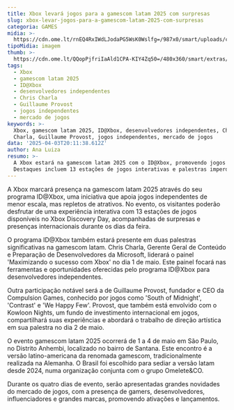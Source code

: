```yaml
---
title: Xbox levará jogos para a gamescom latam 2025 com surpresas
slug: xbox-levar-jogos-para-a-gamescom-latam-2025-com-surpresas
categoria: GAMES
midia: >-
  https://cdn.ome.lt/rnEQ4RxIWdLJodaPG5WsK0Wslfg=/987x0/smart/uploads/conteudo/fotos/02_yx7yvrw.jpg
tipoMidia: imagem
thumb: >-
  https://cdn.ome.lt/QQopPjfriIaAld1CPA-KIY4Zq50=/480x360/smart/extras/conteudos/01_HfeaJ5t.jpg
tags:
  - Xbox
  - gamescom latam 2025
  - ID@Xbox
  - desenvolvedores independentes
  - Chris Charla
  - Guillaume Provost
  - jogos independentes
  - mercado de jogos
keywords: >-
  Xbox, gamescom latam 2025, ID@Xbox, desenvolvedores independentes, Chris
  Charla, Guillaume Provost, jogos independentes, mercado de jogos
data: '2025-04-03T20:11:38.612Z'
author: Ana Luiza
resumo: >-
  A Xbox estará na gamescom latam 2025 com o ID@Xbox, promovendo jogos indie.
  Destaques incluem 13 estações de jogos interativas e palestras imperdíveis.
---
```


A Xbox marcará presença na gamescom latam 2025 através do seu programa ID@Xbox, uma iniciativa que apoia jogos independentes de menor escala, mas repletos de atrativos. No evento, os visitantes poderão desfrutar de uma experiência interativa com 13 estações de jogos disponíveis no Xbox Discovery Day, acompanhadas de surpresas e presenças internacionais durante os dias da feira.

O programa ID@Xbox também estará presente em duas palestras significativas na gamescom latam. Chris Charla, Gerente Geral de Conteúdo e Preparação de Desenvolvedores da Microsoft, liderará o painel 'Maximizando o sucesso com Xbox' no dia 1 de maio. Este painel focará nas ferramentas e oportunidades oferecidas pelo programa ID@Xbox para desenvolvedores independentes.

Outra participação notável será a de Guillaume Provost, fundador e CEO da Compulsion Games, conhecido por jogos como 'South of Midnight', 'Contrast' e 'We Happy Few'. Provost, que também está envolvido com o Kowloon Nights, um fundo de investimento internacional em jogos, compartilhará suas experiências e abordará o trabalho de direção artística em sua palestra no dia 2 de maio.

O evento gamescom latam 2025 ocorrerá de 1 a 4 de maio em São Paulo, no Distrito Anhembi, localizado no bairro de Santana. Este encontro é a versão latino-americana da renomada gamescom, tradicionalmente realizada na Alemanha. O Brasil foi escolhido para sediar a versão latam desde 2024, numa organização conjunta com o grupo Omelete&CO.

Durante os quatro dias de evento, serão apresentadas grandes novidades do mercado de jogos, com a presença de gamers, desenvolvedores, influenciadores e grandes marcas, promovendo ativações e lançamentos.
